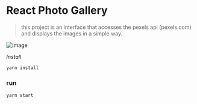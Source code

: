
# React Photo Gallery
>this project is an interface that accesses the pexels api (pexels.com) and displays the images in a simple way.

![image](https://user-images.githubusercontent.com/5104527/194310823-ac93ce14-eda5-431b-af1f-4c65d1afec02.png)

*Install*
```
yarn install
```
### run
```
yarn start
```




